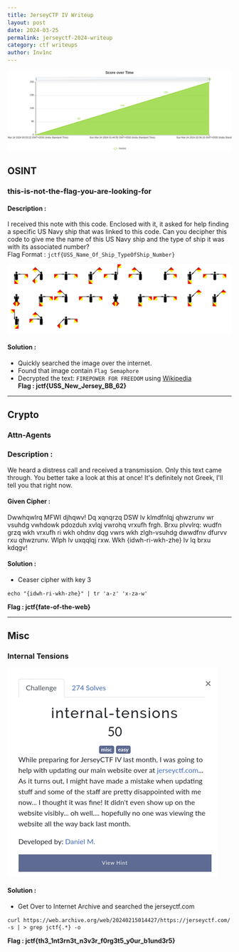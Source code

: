 ```yaml
---
title: JerseyCTF IV Writeup
layout: post
date: 2024-03-25
permalink: jerseyctf-2024-writeup
category: ctf writeups
author: Inv1nc
---
```


![](/assets/images/2024/24032501.png)

## OSINT

### this-is-not-the-flag-you-are-looking-for

#### Description : 

I received this note with this code. Enclosed with it, it asked for help finding a specific US Navy ship that was linked to this code. Can you decipher this code to give me the name of this US Navy ship and the type of ship it was with its associated number?  
Flag Format : `jctf{USS_Name_Of_Ship_TypeOfShip_Number}`  

![](/assets/images/2024/24032502.png)

#### Solution : 
  - Quickly searched the image over the internet.
  - Found that image contain ```Flag Semaphore```
  - Decrypted the text:  `FIREPOWER FOR FREEDOM` using [Wikipedia](https://en.wikipedia.org/wiki/Flag_semaphore)  
**Flag : jctf{USS_New_Jersey_BB_62}** 

-------------

## Crypto

### Attn-Agents

### Description :

We heard a distress call and received a transmission. Only this text came through. You better take a look at this at once! It's definitely not Greek, I'll tell you that right now.  

#### Given Cipher : 

Dwwhqwlrq MFWI djhqwv! Dq xqnqrzq DSW lv klmdfnlqj qhwzrunv wr vsuhdg vwhdowk pdozduh xvlqj vwrohq vrxufh frgh. Brxu plvvlrq: wudfn grzq wkh vrxufh ri wkh ohdnv dqg vwrs wkh zlgh-vsuhdg dwwdfnv dfurvv rxu qhwzrunv. Wlph lv uxqqlqj rxw. Wkh {idwh-ri-wkh-zhe} lv lq brxu kdqgv!


#### Solution : 
 - Ceaser cipher with key 3
```shell
echo "{idwh-ri-wkh-zhe}" | tr 'a-z' 'x-za-w'
```
 
**Flag : jctf{fate-of-the-web}**

---

## Misc

### Internal Tensions

![](/assets/images/2024/24032503.png)

#### Solution : 
  - Get Over to Internet Archive and searched the jerseyctf.com 

```shell
curl https://web.archive.org/web/20240215014427/https://jerseyctf.com/ -s | > grep jctf{.*} -o
```

**Flag : jctf{th3_1nt3rn3t_n3v3r_f0rg3t5_y0ur_b1und3r5}**
